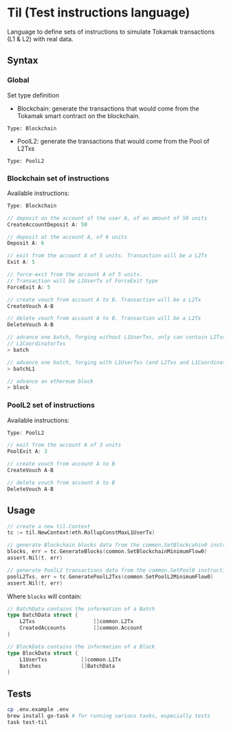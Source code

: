 # Til (Test instructions language)
Language to define sets of instructions to simulate Tokamak transactions (L1 & L2) with real data.

## Syntax
### Global
Set type definition

- Blockchain: generate the transactions that would come from the Tokamak smart contract on the blockchain.
	
```
Type: Blockchain
```

- PoolL2: generate the transactions that would come from the Pool of L2Txs
```
Type: PoolL2
```

### Blockchain set of instructions
Available instructions:
```go
Type: Blockchain

// deposit on the account of the user A, of an amount of 50 units
CreateAccountDeposit A: 50

// deposit at the account A, of 6 units
Deposit A: 6

// exit from the account A of 5 units. Transaction will be a L2Tx
Exit A: 5

// force-exit from the account A of 5 units.
// Transaction will be L1UserTx of ForceExit type
ForceExit A: 5

// create vouch from account A to B. Transaction will be a L2Tx
CreateVouch A-B

// delete vouch from account A to B. Transaction will be a L2Tx
DeleteVouch A-B

// advance one batch, forging without L1UserTxs, only can contain L2Txs and
// L1CoordinatorTxs
> batch

// advance one batch, forging with L1UserTxs (and L2Txs and L1CoordinatorTxs)
> batchL1

// advance an ethereum block
> block
```

### PoolL2 set of instructions
Available instructions:
```go
Type: PoolL2

// exit from the account A of 3 units
PoolExit A: 3

// create vouch from account A to B
CreateVouch A-B

// delete vouch from account A to B
DeleteVouch A-B
```

## Usage
```go
// create a new til.Context
tc := til.NewContext(eth.RollupConstMaxL1UserTx)

// generate Blockchain blocks data from the common.SetBlockcahin0 instructions set
blocks, err = tc.GenerateBlocks(common.SetBlockchainMinimumFlow0)
assert.Nil(t, err)

// generate PoolL2 transactions data from the common.SetPool0 instructions set
poolL2Txs, err = tc.GeneratePoolL2Txs(common.SetPoolL2MinimumFlow0)
assert.Nil(t, err)
```

Where `blocks` will contain:
```go
// BatchData contains the information of a Batch
type BatchData struct {
    L2Txs                   []common.L2Tx
    CreatedAccounts         []common.Account
}

// BlockData contains the information of a Block
type BlockData struct {
    L1UserTxs           []common.L1Tx
    Batches             []BatchData
}
```

## Tests
```bash
cp .env.example .env
brew install go-task # for running various tasks, especially tests
task test-til
```